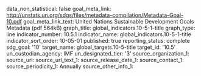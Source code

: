 data_non_statistical: false
goal_meta_link: http://unstats.un.org/sdgs/files/metadata-compilation/Metadata-Goal-10.pdf
goal_meta_link_text: United Nations Sustainable Development Goals Metadata (pdf 564kB)
graph_title: global_indicators.10-5-1-title
graph_type: line
indicator_number: 10.5.1
indicator_name: global_indicators.10-5-1-title
indicator_sort_order: 10-05-01
published: true
reporting_status: complete
sdg_goal: '10'
target_name: global_targets.10-5-title
target_id: '10.5'
un_custodian_agency: IMF
un_designated_tier: '3'
source_organization_1: 
source_url: 
source_url_text_1: 
source_release_date_1: 
source_contact_1: 
source_periodicity_1: Annually
source_other_info_1: 
